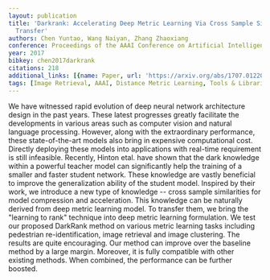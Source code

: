 ```yaml
---
layout: publication
title: 'Darkrank: Accelerating Deep Metric Learning Via Cross Sample Similarities
  Transfer'
authors: Chen Yuntao, Wang Naiyan, Zhang Zhaoxiang
conference: Proceedings of the AAAI Conference on Artificial Intelligence
year: 2017
bibkey: chen2017darkrank
citations: 218
additional_links: [{name: Paper, url: 'https://arxiv.org/abs/1707.01220'}]
tags: [Image Retrieval, AAAI, Distance Metric Learning, Tools & Libraries, Evaluation]
---
```

We have witnessed rapid evolution of deep neural network architecture design
in the past years. These latest progresses greatly facilitate the developments
in various areas such as computer vision and natural language processing.
However, along with the extraordinary performance, these state-of-the-art
models also bring in expensive computational cost. Directly deploying these
models into applications with real-time requirement is still infeasible.
Recently, Hinton etal. have shown that the dark knowledge within a powerful
teacher model can significantly help the training of a smaller and faster
student network. These knowledge are vastly beneficial to improve the
generalization ability of the student model. Inspired by their work, we
introduce a new type of knowledge -- cross sample similarities for model
compression and acceleration. This knowledge can be naturally derived from deep
metric learning model. To transfer them, we bring the "learning to rank"
technique into deep metric learning formulation. We test our proposed DarkRank
method on various metric learning tasks including pedestrian re-identification,
image retrieval and image clustering. The results are quite encouraging. Our
method can improve over the baseline method by a large margin. Moreover, it is
fully compatible with other existing methods. When combined, the performance
can be further boosted.